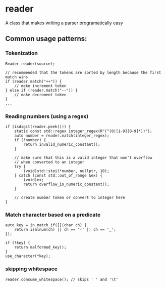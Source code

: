# reader
A class that makes writing a parser programatically easy

## Common usage patterns:

### Tokenization

```
Reader reader(source);

// recommended that the tokens are sorted by length because the first match wins
if (reader.match("++")) {
	// make increment token
} else if (reader.match("--")) {
	// make decrement token
}
...
```

### Reading numbers (using a regex)

```
if (isdigit(reader.peek())) {
	static const std::regex integer_regex(R"(^(0|[1-9][0-9]*))");
	auto number = reader.match(integer_regex);
	if (!number) {
		return invalid_numeric_constant();
	}

	// make sure that this is a valid integer that won't overflow
	// when converted to an integer
	try {
		(void)std::stoi(*number, nullptr, 10);
	} catch (const std::out_of_range &ex) {
		(void)ex;
		return overflow_in_numeric_constant();
	}
	
	// create number token or convert to integer here
}
```

### Match character based on a predicate
```
auto key = in.match_if([](char ch) {
	return isalnum(ch) || ch == '-' || ch == '_';
});

if (!key) {
    return malformed_key();
}
use_character(*key);
```

### skipping whitespace
```
reader.consume_whitespace(); // skips ' ' and '\t'
 ```
